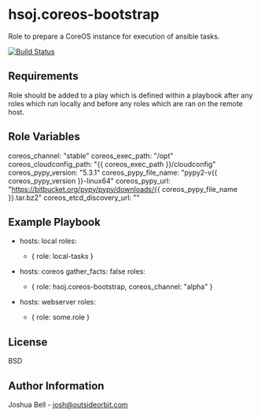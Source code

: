 hsoj.coreos-bootstrap
=========

Role to prepare a CoreOS instance for execution of ansible tasks.

[![Build Status](https://travis-ci.org/hsoj/coreos-bootstrap.svg?branch=master)](https://travis-ci.org/hsoj/coreos-bootstrap)


Requirements
------------

Role should be added to a play which is defined within a playbook after any
roles which run locally and before any roles which are ran on the remote host.

Role Variables
--------------

coreos_channel: "stable"
coreos_exec_path: "/opt"
coreos_cloudconfig_path: "{{ coreos_exec_path }}/cloudconfig"
coreos_pypy_version: "5.3.1"
coreos_pypy_file_name: "pypy2-v{{ coreos_pypy_version }}-linux64"
coreos_pypy_url: "https://bitbucket.org/pypy/pypy/downloads/{{ coreos_pypy_file_name }}.tar.bz2"
coreos_etcd_discovery_url: ""

Example Playbook
----------------

- hosts: local
  roles:
    - { role: local-tasks }

- hosts: coreos
  gather_facts: false
  roles:
    - { role: hsoj.coreos-bootstrap, coreos_channel: "alpha" }

- hosts: webserver
  roles:
    - { role: some.role }


License
-------

BSD

Author Information
------------------

Joshua Bell - <josh@outsideorbit.com>

